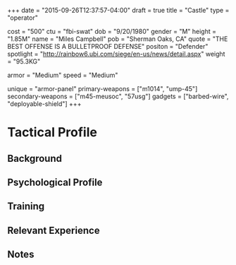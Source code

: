 +++
date = "2015-09-26T12:37:57-04:00"
draft = true
title = "Castle"
type = "operator"

cost = "500"
ctu = "fbi-swat"
dob = "9/20/1980"
gender = "M"
height = "1.85M"
name = "Miles Campbell"
pob = "Sherman Oaks, CA"
quote = "THE BEST OFFENSE IS A BULLETPROOF DEFENSE"
positon = "Defender"
spotlight = "http://rainbow6.ubi.com/siege/en-us/news/detail.aspx"
weight = "95.3KG"

armor = "Medium"
speed = "Medium"

unique = "armor-panel"
primary-weapons = ["m1014", "ump-45"]
secondary-weapons = ["m45-meusoc", "57usg"]
gadgets = ["barbed-wire", "deployable-shield"]
+++

# Tactical Profile

## Background

## Psychological Profile

## Training

## Relevant Experience

## Notes
